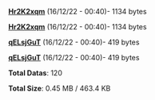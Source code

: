 [**Hr2K2xqm**](/data/Hr2K2xqm.txt) (16/12/22 - 00:40)- 1134 bytes

[**Hr2K2xqm**](/data/Hr2K2xqm.txt) (16/12/22 - 00:40)- 1134 bytes

[**qELsjGuT**](/data/qELsjGuT.txt) (16/12/22 - 00:40)- 419 bytes

[**qELsjGuT**](/data/qELsjGuT.txt) (16/12/22 - 00:40)- 419 bytes

**Total Datas**: 120

**Total Size**: 0.45 MB / 463.4 KB